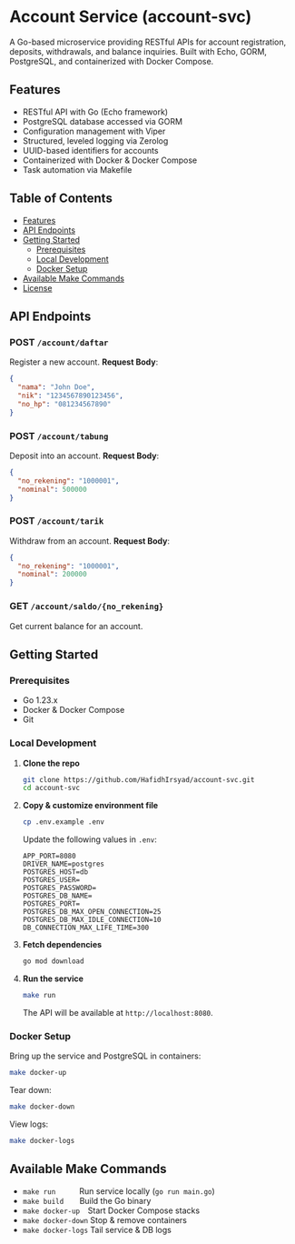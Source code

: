 # Account Service (account-svc)

A Go-based microservice providing RESTful APIs for account registration, deposits, withdrawals, and balance inquiries. Built with Echo, GORM, PostgreSQL, and containerized with Docker Compose.

## Features

- RESTful API with Go (Echo framework)
- PostgreSQL database accessed via GORM
- Configuration management with Viper
- Structured, leveled logging via Zerolog
- UUID-based identifiers for accounts
- Containerized with Docker & Docker Compose
- Task automation via Makefile

## Table of Contents

- [Features](#features)
- [API Endpoints](#api-endpoints)
- [Getting Started](#getting-started)
  - [Prerequisites](#prerequisites)
  - [Local Development](#local-development)
  - [Docker Setup](#docker-setup)
- [Available Make Commands](#available-make-commands)
- [License](#license)

## API Endpoints

### POST `/account/daftar`

Register a new account.
**Request Body**:

```json
{
  "nama": "John Doe",
  "nik": "1234567890123456",
  "no_hp": "081234567890"
}
```

### POST `/account/tabung`

Deposit into an account.
**Request Body**:

```json
{
  "no_rekening": "1000001",
  "nominal": 500000
}
```

### POST `/account/tarik`

Withdraw from an account.
**Request Body**:

```json
{
  "no_rekening": "1000001",
  "nominal": 200000
}
```

### GET `/account/saldo/{no_rekening}`

Get current balance for an account.

## Getting Started

### Prerequisites

- Go 1.23.x
- Docker & Docker Compose
- Git

### Local Development

1. **Clone the repo**

   ```bash
   git clone https://github.com/HafidhIrsyad/account-svc.git
   cd account-svc
   ```

2. **Copy & customize environment file**

   ```bash
   cp .env.example .env
   ```

   Update the following values in `.env`:

   ```dotenv
   APP_PORT=8080
   DRIVER_NAME=postgres
   POSTGRES_HOST=db
   POSTGRES_USER=
   POSTGRES_PASSWORD=
   POSTGRES_DB_NAME=
   POSTGRES_PORT=
   POSTGRES_DB_MAX_OPEN_CONNECTION=25
   POSTGRES_DB_MAX_IDLE_CONNECTION=10
   DB_CONNECTION_MAX_LIFE_TIME=300
   ```

3. **Fetch dependencies**

   ```bash
   go mod download
   ```

4. **Run the service**
   ```bash
   make run
   ```
   The API will be available at `http://localhost:8080`.

### Docker Setup

Bring up the service and PostgreSQL in containers:

```bash
make docker-up
```

Tear down:

```bash
make docker-down
```

View logs:

```bash
make docker-logs
```

## Available Make Commands

- `make run`   Run service locally (`go run main.go`)
- `make build`  Build the Go binary
- `make docker-up` Start Docker Compose stacks
- `make docker-down` Stop & remove containers
- `make docker-logs` Tail service & DB logs
